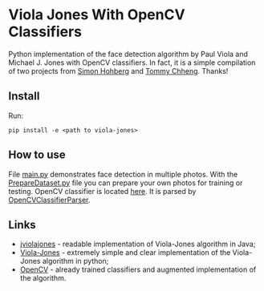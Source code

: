 # Viola Jones With OpenCV Classifiers

Python implementation of the face detection algorithm by Paul Viola and Michael J. Jones with OpenCV classifiers.
In fact, it is a simple compilation of two projects from [Simon Hohberg](https://github.com/Simon-Hohberg) and [Tommy Chheng](https://github.com/tc). Thanks!

## Install

Run:

    pip install -e <path to viola-jones>

## How to use

File [main.py](https://github.com/MatveyMelnikov/ViolaJonesWithOpenCVClassifiers/blob/master/main.py) demonstrates face detection in multiple photos.
With the [PrepareDataset.py](https://github.com/MatveyMelnikov/ViolaJonesWithOpenCVClassifiers/blob/master/PrepareDataset.py) file you can prepare your own photos for training or testing. OpenCV classifier is located [here](https://github.com/MatveyMelnikov/ViolaJonesWithOpenCVClassifiers/blob/master/classifiers/haarcascade_frontalface_default.xml). It is parsed by [OpenCVClassifierParser](https://github.com/MatveyMelnikov/ViolaJonesWithOpenCVClassifiers/blob/master/OpenCVClassifierParser.py).

## Links
* [jviolajones](https://github.com/tc/jviolajones) - readable implementation of Viola-Jones algorithm in Java;
* [Viola-Jones](https://github.com/Simon-Hohberg/Viola-Jones) - extremely simple and clear implementation of the Viola-Jones algorithm in python;
* [OpenCV](https://github.com/opencv/opencv) - already trained classifiers and augmented implementation of the algorithm.
